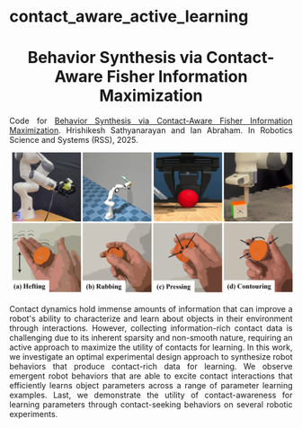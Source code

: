 # contact_aware_active_learning

<h1 align="center">
    Behavior Synthesis via Contact-Aware Fisher Information Maximization
</h1>

<p align="justify">
Code for <a href="">Behavior Synthesis via Contact-Aware Fisher Information Maximization</a>. Hrishikesh Sathyanarayan and Ian Abraham. In Robotics Science and Systems (RSS), 2025.
</p>

<!-- <p align="center">
    <img src="./figures/abstract/[ABS-FIG]-final_fig_stacked.png" alt="drawing" width="800"/>
</p> -->

![Alt Text](./figures/abstract/[ABS-FIG]-final_fig_stacked.png)

<p align="justify">
    Contact dynamics hold immense amounts of information that can improve a robot's ability to characterize and learn about objects in their environment through interactions.
    However, collecting information-rich contact data is challenging due to its inherent sparsity and non-smooth nature, requiring an active approach to maximize the utility of contacts for learning.
    In this work, we investigate an optimal experimental design approach to synthesize robot behaviors that produce contact-rich data for learning. 
    We observe emergent robot behaviors that are able to excite contact interactions that efficiently learns object parameters across a range of parameter learning examples. 
    Last, we demonstrate the utility of contact-awareness for learning parameters through contact-seeking behaviors on several robotic experiments.
</p>
